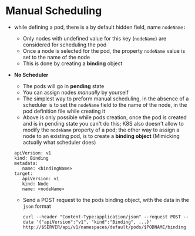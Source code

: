 Manual Scheduling
=================
- while defining a pod, there is a by default hidden field, name `nodeName: `
   - Only nodes with undefined value for this key (`nodeName`) are considered for scheduling the pod
   - Once a node is selected for the pod, the property `nodeName` value is set to the name of the node
   - This is done by creating a **binding** object

- **No Scheduler**
   - The pods will go in **pending** state
   - You can assign nodes *manually* by yourself
   - The simplest way to preform manual scheduling, in the absence of a scheduler is to set the `nodeName` field to the name of the node, in the pod definition file while creating it
   - Above is only possible while pods creation, once the pod is created and is in pending state you can't do this; K8S also doesn't allow to modify the `nodeName`  property of a pod; the other way to assign a node to an existing pod, is to create a **binding object** (Mimicking actually what scheduler does)
   ```
   apiVersion: v1
   kind: Binding
   metadata:
      name: <bindingName>
   target:
      apiVersion: v1
      kind: Node
      name: <nodeName>
   ```
   - Send a POST request to the pods binding object, with the data in the `json` format
      ```
      curl --header "Content-Type:application/json" --request POST --data '{"apiVersion":"v1", "kind":"Binding", ...}' http://$SERVER/api/v1/namespaces/default/pods/$PODNAME/binding
      ```
